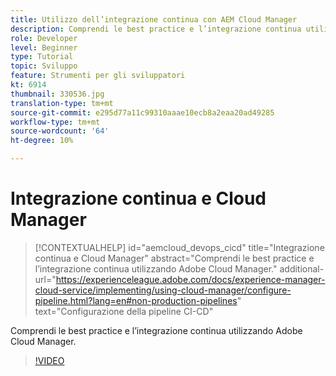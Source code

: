 ```yaml
---
title: Utilizzo dell’integrazione continua con AEM Cloud Manager
description: Comprendi le best practice e l’integrazione continua utilizzando Adobe Cloud Manager.
role: Developer
level: Beginner
type: Tutorial
topic: Sviluppo
feature: Strumenti per gli sviluppatori
kt: 6914
thumbnail: 330536.jpg
translation-type: tm+mt
source-git-commit: e295d77a11c99310aaae10ecb8a2eaa20ad49285
workflow-type: tm+mt
source-wordcount: '64'
ht-degree: 10%

---
```



# Integrazione continua e Cloud Manager

>[!CONTEXTUALHELP]
>id="aemcloud_devops_cicd"
>title="Integrazione continua e Cloud Manager"
>abstract="Comprendi le best practice e l’integrazione continua utilizzando Adobe Cloud Manager."
>additional-url="https://experienceleague.adobe.com/docs/experience-manager-cloud-service/implementing/using-cloud-manager/configure-pipeline.html?lang=en#non-production-pipelines" text="Configurazione della pipeline CI-CD"

Comprendi le best practice e l’integrazione continua utilizzando Adobe Cloud Manager.

>[!VIDEO](https://video.tv.adobe.com/v/330536/?quality=12&learn=on)
